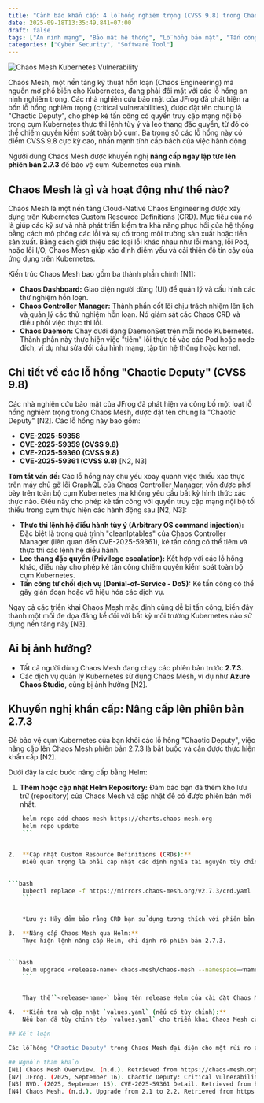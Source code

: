 ```yaml
---
title: "Cảnh báo khẩn cấp: 4 lỗ hổng nghiêm trọng (CVSS 9.8) trong Chaos Mesh đe dọa chiếm quyền cụm Kubernetes"
date: 2025-09-18T13:35:49.841+07:00
draft: false
tags: ["An ninh mạng", "Bảo mật hệ thống", "Lỗ hổng bảo mật", "Tấn công mạng", "Quản lý rủi ro", "Kubernetes", "Container", "Hạ tầng đám mây", "DevOps", "Giám sát bảo mật"]
categories: ["Cyber Security", "Software Tool"]
---
```


![Chaos Mesh Kubernetes Vulnerability](/images/2025/chaos-mesh-vulnerability.png)

Chaos Mesh, một nền tảng kỹ thuật hỗn loạn (Chaos Engineering) mã nguồn mở phổ biến cho Kubernetes, đang phải đối mặt với các lỗ hổng an ninh nghiêm trọng. Các nhà nghiên cứu bảo mật của JFrog đã phát hiện ra bốn lỗ hổng nghiêm trọng (critical vulnerabilities), được đặt tên chung là "Chaotic Deputy", cho phép kẻ tấn công có quyền truy cập mạng nội bộ trong cụm Kubernetes thực thi lệnh tùy ý và leo thang đặc quyền, từ đó có thể chiếm quyền kiểm soát toàn bộ cụm. Ba trong số các lỗ hổng này có điểm CVSS 9.8 cực kỳ cao, nhấn mạnh tính cấp bách của việc hành động.

Người dùng Chaos Mesh được khuyến nghị **nâng cấp ngay lập tức lên phiên bản 2.7.3** để bảo vệ cụm Kubernetes của mình.

## Chaos Mesh là gì và hoạt động như thế nào?

Chaos Mesh là một nền tảng Cloud-Native Chaos Engineering được xây dựng trên Kubernetes Custom Resource Definitions (CRD). Mục tiêu của nó là giúp các kỹ sư và nhà phát triển kiểm tra khả năng phục hồi của hệ thống bằng cách mô phỏng các lỗi và sự cố trong môi trường sản xuất hoặc tiền sản xuất. Bằng cách giới thiệu các loại lỗi khác nhau như lỗi mạng, lỗi Pod, hoặc lỗi I/O, Chaos Mesh giúp xác định điểm yếu và cải thiện độ tin cậy của ứng dụng trên Kubernetes.

Kiến trúc Chaos Mesh bao gồm ba thành phần chính [N1]:

*   **Chaos Dashboard:** Giao diện người dùng (UI) để quản lý và cấu hình các thử nghiệm hỗn loạn.
*   **Chaos Controller Manager:** Thành phần cốt lõi chịu trách nhiệm lên lịch và quản lý các thử nghiệm hỗn loạn. Nó giám sát các Chaos CRD và điều phối việc thực thi lỗi.
*   **Chaos Daemon:** Chạy dưới dạng DaemonSet trên mỗi node Kubernetes. Thành phần này thực hiện việc "tiêm" lỗi thực tế vào các Pod hoặc node đích, ví dụ như sửa đổi cấu hình mạng, tập tin hệ thống hoặc kernel.

## Chi tiết về các lỗ hổng "Chaotic Deputy" (CVSS 9.8)

Các nhà nghiên cứu bảo mật của JFrog đã phát hiện và công bố một loạt lỗ hổng nghiêm trọng trong Chaos Mesh, được đặt tên chung là "Chaotic Deputy" [N2]. Các lỗ hổng này bao gồm:

*   **CVE-2025-59358**
*   **CVE-2025-59359 (CVSS 9.8)**
*   **CVE-2025-59360 (CVSS 9.8)**
*   **CVE-2025-59361 (CVSS 9.8)** [N2, N3]

**Tóm tắt vấn đề:** Các lỗ hổng này chủ yếu xoay quanh việc thiếu xác thực trên máy chủ gỡ lỗi GraphQL của Chaos Controller Manager, vốn được phơi bày trên toàn bộ cụm Kubernetes mà không yêu cầu bất kỳ hình thức xác thực nào. Điều này cho phép kẻ tấn công với quyền truy cập mạng nội bộ tối thiểu trong cụm thực hiện các hành động sau [N2, N3]:

*   **Thực thi lệnh hệ điều hành tùy ý (Arbitrary OS command injection):** Đặc biệt là trong quá trình "cleanIptables" của Chaos Controller Manager (liên quan đến CVE-2025-59361), kẻ tấn công có thể tiêm và thực thi các lệnh hệ điều hành.
*   **Leo thang đặc quyền (Privilege escalation):** Kết hợp với các lỗ hổng khác, điều này cho phép kẻ tấn công chiếm quyền kiểm soát toàn bộ cụm Kubernetes.
*   **Tấn công từ chối dịch vụ (Denial-of-Service - DoS):** Kẻ tấn công có thể gây gián đoạn hoặc vô hiệu hóa các dịch vụ.

Ngay cả các triển khai Chaos Mesh mặc định cũng dễ bị tấn công, biến đây thành một mối đe dọa đáng kể đối với bất kỳ môi trường Kubernetes nào sử dụng nền tảng này [N3].

## Ai bị ảnh hưởng?

*   Tất cả người dùng Chaos Mesh đang chạy các phiên bản trước **2.7.3**.
*   Các dịch vụ quản lý Kubernetes sử dụng Chaos Mesh, ví dụ như **Azure Chaos Studio**, cũng bị ảnh hưởng [N2].

## Khuyến nghị khẩn cấp: Nâng cấp lên phiên bản 2.7.3

Để bảo vệ cụm Kubernetes của bạn khỏi các lỗ hổng "Chaotic Deputy", việc nâng cấp lên Chaos Mesh phiên bản 2.7.3 là bắt buộc và cần được thực hiện khẩn cấp [N2].

Dưới đây là các bước nâng cấp bằng Helm:

1.  **Thêm hoặc cập nhật Helm Repository:**
    Đảm bảo bạn đã thêm kho lưu trữ (repository) của Chaos Mesh và cập nhật để có được phiên bản mới nhất.

    
```bash
    helm repo add chaos-mesh https://charts.chaos-mesh.org
    helm repo update
    ```


2.  **Cập nhật Custom Resource Definitions (CRDs):**
    Điều quan trọng là phải cập nhật các định nghĩa tài nguyên tùy chỉnh (CRD) để Chaos Mesh hoạt động chính xác với phiên bản mới.

    
```bash
    kubectl replace -f https://mirrors.chaos-mesh.org/v2.7.3/crd.yaml
    ```


    *Lưu ý: Hãy đảm bảo rằng CRD bạn sử dụng tương thích với phiên bản Kubernetes hiện tại của bạn.*

3.  **Nâng cấp Chaos Mesh qua Helm:**
    Thực hiện lệnh nâng cấp Helm, chỉ định rõ phiên bản 2.7.3.

    
```bash
    helm upgrade <release-name> chaos-mesh/chaos-mesh --namespace=<namespace> --version=2.7.3
    ```


    Thay thế `<release-name>` bằng tên release Helm của cài đặt Chaos Mesh của bạn và `<namespace>` bằng namespace nơi Chaos Mesh được triển khai.

4.  **Kiểm tra và cập nhật `values.yaml` (nếu có tùy chỉnh):**
    Nếu bạn đã tùy chỉnh tệp `values.yaml` cho triển khai Chaos Mesh của mình, hãy xem xét các thay đổi trong phiên bản 2.7.3 và cập nhật tệp của bạn cho phù hợp nhằm tránh bất kỳ sự cố cấu hình nào [N4].

## Kết luận

Các lỗ hổng "Chaotic Deputy" trong Chaos Mesh đại diện cho một rủi ro an ninh đáng kể đối với các cụm Kubernetes. Với khả năng thực thi lệnh tùy ý và leo thang đặc quyền, kẻ tấn công có thể dễ dàng chiếm đoạt quyền kiểm soát hoàn toàn môi trường của bạn. Hành động nhanh chóng và nâng cấp lên Chaos Mesh phiên bản 2.7.3 là biện pháp phòng ngừa hiệu quả nhất để giảm thiểu rủi ro này. Đừng chần chừ, hãy bảo vệ cụm Kubernetes của bạn ngay lập tức.

## Nguồn tham khảo
[N1] Chaos Mesh Overview. (n.d.). Retrieved from https://chaos-mesh.org/docs/
[N2] JFrog. (2025, September 16). Chaotic Deputy: Critical Vulnerabilities in Chaos Mesh Lead to Kubernetes Cluster Takeover. Retrieved from https://jfrog.com/blog/chaotic-deputy-critical-vulnerabilities-in-chaos-mesh-lead-to-kubernetes-cluster-takeover/
[N3] NVD. (2025, September 15). CVE-2025-59361 Detail. Retrieved from https://nvd.nist.gov/vuln/detail/CVE-2025-59361
[N4] Chaos Mesh. (n.d.). Upgrade from 2.1 to 2.2. Retrieved from https://chaos-mesh.org/docs/upgrade-from-2.1-to-2.2/